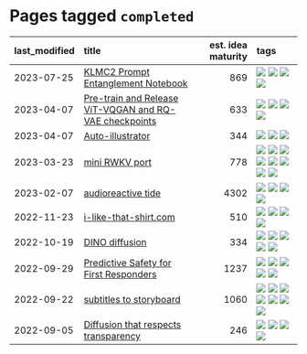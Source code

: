 # Pages tagged `completed`

|last_modified|title|est. idea maturity|tags
|:---|:---|---:|:---|
|2023-07-25|[KLMC2 Prompt Entanglement Notebook](../klmc2-prompt-entanglement.md)|869|[![](https://img.shields.io/badge/tag-completed-3f9741)](../tags/completed.md) [![](https://img.shields.io/badge/tag-notebook-4ed36d)](../tags/notebook.md) [![](https://img.shields.io/badge/tag-prompting-ea1833)](../tags/prompting.md) [![](https://img.shields.io/badge/tag-tooling-82d6e)](../tags/tooling.md)|
|2023-04-07|[Pre-train and Release ViT-VQGAN and RQ-VAE checkpoints](../pretrained_vit-vqgan_checkpoints.md)|633|[![](https://img.shields.io/badge/tag-completed-3f9741)](../tags/completed.md) [![](https://img.shields.io/badge/tag-dataset-4db4d2)](../tags/dataset.md) [![](https://img.shields.io/badge/tag-prompting-ea1833)](../tags/prompting.md) [![](https://img.shields.io/badge/tag-tooling-82d6e)](../tags/tooling.md)|
|2023-04-07|[Auto-illustrator](../auto-illustrator.md)|344|[![](https://img.shields.io/badge/tag-completed-3f9741)](../tags/completed.md) [![](https://img.shields.io/badge/tag-prompting-ea1833)](../tags/prompting.md) [![](https://img.shields.io/badge/tag-tooling-82d6e)](../tags/tooling.md)|
|2023-03-23|[mini RWKV port](../rust_rwkv.md)|778|[![](https://img.shields.io/badge/tag-RNN-7c795e)](../tags/RNN.md) [![](https://img.shields.io/badge/tag-completed-3f9741)](../tags/completed.md) [![](https://img.shields.io/badge/tag-experimental-12eec5)](../tags/experimental.md) [![](https://img.shields.io/badge/tag-ggml-95bed6)](../tags/ggml.md) [![](https://img.shields.io/badge/tag-mobilenet-1743a)](../tags/mobilenet.md) [![](https://img.shields.io/badge/tag-model_compression-c92725)](../tags/model_compression.md) [![](https://img.shields.io/badge/tag-tooling-82d6e)](../tags/tooling.md) [![](https://img.shields.io/badge/tag-wip-48fb29)](../tags/wip.md)|
|2023-02-07|[audioreactive tide](../audioreactive_tide.md)|4302|[![](https://img.shields.io/badge/tag-animation-b25b5)](../tags/animation.md) [![](https://img.shields.io/badge/tag-completed-3f9741)](../tags/completed.md) [![](https://img.shields.io/badge/tag-experimental-12eec5)](../tags/experimental.md) [![](https://img.shields.io/badge/tag-publication-12f6d5)](../tags/publication.md)|
|2022-11-23|[i-like-that-shirt.com](../ilikethatshirt.com.md)|510|[![](https://img.shields.io/badge/tag-accessibility-496a1)](../tags/accessibility.md) [![](https://img.shields.io/badge/tag-completed-3f9741)](../tags/completed.md) [![](https://img.shields.io/badge/tag-publicgood-9c3a4a)](../tags/publicgood.md) [![](https://img.shields.io/badge/tag-tooling-82d6e)](../tags/tooling.md)|
|2022-10-19|[DINO diffusion](../DINO-diffusion.md)|334|[![](https://img.shields.io/badge/tag-completed-3f9741)](../tags/completed.md) [![](https://img.shields.io/badge/tag-experimental-12eec5)](../tags/experimental.md) [![](https://img.shields.io/badge/tag-nerf-29349d)](../tags/nerf.md) [![](https://img.shields.io/badge/tag-tooling-82d6e)](../tags/tooling.md) [![](https://img.shields.io/badge/tag-wip-48fb29)](../tags/wip.md)|
|2022-09-29|[Predictive Safety for First Responders](../safety-officer.md)|1237|[![](https://img.shields.io/badge/tag-completed-3f9741)](../tags/completed.md) [![](https://img.shields.io/badge/tag-dataset-4db4d2)](../tags/dataset.md) [![](https://img.shields.io/badge/tag-publication-12f6d5)](../tags/publication.md) [![](https://img.shields.io/badge/tag-publicgood-9c3a4a)](../tags/publicgood.md) [![](https://img.shields.io/badge/tag-wip-48fb29)](../tags/wip.md)|
|2022-09-22|[subtitles to storyboard](../subtitles-to-storyboard.md)|1060|[![](https://img.shields.io/badge/tag-accessibility-496a1)](../tags/accessibility.md) [![](https://img.shields.io/badge/tag-animation-b25b5)](../tags/animation.md) [![](https://img.shields.io/badge/tag-completed-3f9741)](../tags/completed.md) [![](https://img.shields.io/badge/tag-open_source-e33481)](../tags/open_source.md) [![](https://img.shields.io/badge/tag-prompting-ea1833)](../tags/prompting.md) [![](https://img.shields.io/badge/tag-tooling-82d6e)](../tags/tooling.md) [![](https://img.shields.io/badge/tag-wip-48fb29)](../tags/wip.md)|
|2022-09-05|[Diffusion that respects transparency](../diffusion-that-respects-transparency.md)|246|[![](https://img.shields.io/badge/tag-completed-3f9741)](../tags/completed.md) [![](https://img.shields.io/badge/tag-diffusion-c6963e)](../tags/diffusion.md) [![](https://img.shields.io/badge/tag-image_processing-6013c8)](../tags/image_processing.md) [![](https://img.shields.io/badge/tag-transparency-e3be61)](../tags/transparency.md)|